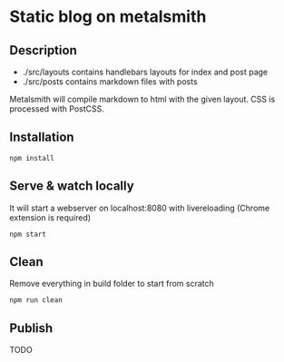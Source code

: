 # Static blog on metalsmith
## Description
- ./src/layouts contains handlebars layouts for index and post page
- ./src/posts contains markdown files with posts

Metalsmith will compile markdown to html with the given layout.
CSS is processed with PostCSS.


## Installation

```
npm install
```

## Serve & watch locally
It will start a webserver on localhost:8080 with livereloading (Chrome extension is required)

```
npm start
```

## Clean
Remove everything in build folder to start from scratch

```
npm run clean
```

## Publish
TODO

